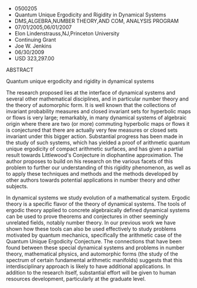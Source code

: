 
* 0500205
* Quantum Unique Ergodicity and Rigidity in Dynamical Systems
* DMS,ALGEBRA,NUMBER THEORY,AND COM, ANALYSIS PROGRAM
* 07/01/2005,06/01/2007
* Elon Lindenstrauss,NJ,Princeton University
* Continuing Grant
* Joe W. Jenkins
* 06/30/2009
* USD 323,297.00

ABSTRACT

Quantum unique ergodicity and rigidity in dynamical systems

The research proposed lies at the interface of dynamical systems and several
other mathematical disciplines, and in particular number theory and the theory
of automorphic form. It is well known that the collections of invariant
probability measures and closed invariant sets for hyperbolic maps or flows is
very large; remarkably, in many dynamical systems of algebraic origin where
there are two (or more) commuting hyperbolic maps or flows it is conjectured
that there are actually very few measures or closed sets invariant under this
bigger action. Substantial progress has been made in the study of such systems,
which has yielded a proof of arithmetic quantum unique ergodicity of compact
arithmetic surfaces, and has given a partial result towards Littlewood's
Conjecture in diophantine approximation. The author proposes to build on his
research on the various facets of this problem to further our understanding of
this rigidity phenomenon, as well as to apply these techniques and methods and
the methods developed by other authors towards potential applications in number
theory and other subjects.

In dynamical systems we study evolution of a mathematical system. Ergodic
theory is a specific flavor of the theory of dynamical systems. The tools of
ergodic theory applied to concrete algebraically defined dynamical systems can
be used to prove theorems and conjectures in other seemingly unrelated fields,
notably number theory. In our previous work we have shown how these tools can
also be used effectively to study problems motivated by quantum mechanics,
specifically the arithmetic case of the Quantum Unique Ergodicity Conjecture.
The connections that have been found between these special dynamical systems and
problems in number theory, mathematical physics, and automorphic forms (the
study of the spectrum of certain fundamental arithmetic manifolds) suggests that
this interdisciplinary approach is likely to have additional applications. In
addition to the research itself, substantial effort will be given to human
resources development, particularly at the graduate level.




